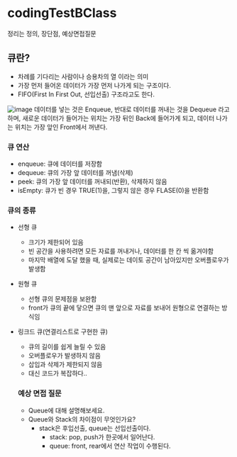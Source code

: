 # codingTestBClass
정리는 정의, 장단점, 예상면접질문

## 큐란?
- 차례를 기다리는 사람이나 승용차의 열 이라는 의미
- 가장 먼저 들어온 데이터가 가장 먼저 나가게 되는 구조이다.
- FIFO(First In First Out, 선입선출) 구조라고도 한다.

![image](https://user-images.githubusercontent.com/103026978/231397695-7e65c1e1-9356-4734-b743-4b1da5c8668f.png)
데이터를 넣는 것은 Enqueue, 반대로 데이터를 꺼내는 것을 Dequeue 라고 하며, 새로운 데이터가 들어가는 위치는 가장 뒤인 Back에 들어가게 되고, 데이터 나가는 위치는 가장 앞인 Front에서 꺼낸다.

### 큐 연산
- enqueue: 큐에 데이터를 저장함
- dequeue: 큐의 가장 앞 데이터를 꺼냄(삭제)
- peek: 큐의 가장 앞 데이터를 꺼내되(반환), 삭제하지 않음
- isEmpty: 큐가 빈 경우 TRUE(1)을, 그렇지 않은 경우 FLASE(0)을 반환함

### 큐의 종류
- 선형 큐
  - 크기가 제한되어 있음
  - 빈 공간을 사용하려면 모든 자료를 꺼내거나, 데이터를 한 칸 씩 옮겨야함
  - 마지막 배열에 도달 했을 때, 실제로는 데이토 공간이 남아있지만 오버플로우가 발생함
- 원형 큐
  - 선형 큐의 문제점을 보완함
  - front가 큐의 끝에 닿으면 큐의 맨 앞으로 자료를 보내어 원형으로 연결하는 방식임
- 링크드 큐(연결리스트로 구현한 큐)
  - 큐의 길이를 쉽게 늘릴 수 있음
  - 오버플로우가 발생하지 않음
  - 삽입과 삭제가 제한되지 않음
  - 대신 코드가 복잡하다..
  
  ### 예상 면접 질문
  - Queue에 대해 설명해보세요.
  - Queue와 Stack의 차이점이 무엇인가요?
    - stack은 후입선출, queue는 선입선출이다.
      - stack: pop, push가 한곳에서 일어난다.
      - queue: front, rear에서 연산 작업이 수행된다.
